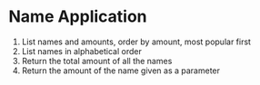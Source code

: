 # Name Application

  1. List names and amounts, order by amount, most popular first
  2. List names in alphabetical order
  3. Return the total amount of all the names
  4. Return the amount of the name given as a parameter
